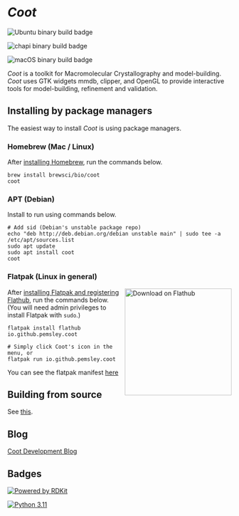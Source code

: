 # *Coot*

![Ubuntu binary build badge](https://github.com/pemsley/coot/actions/workflows/build-coot-ubuntu.yml/badge.svg)

![chapi binary build badge](https://github.com/pemsley/coot/actions/workflows/build-libcootapi-ubuntu.yml/badge.svg)

![macOS binary build badge](https://github.com/pemsley/coot/actions/workflows/build-coot-macos.yml/badge.svg)

*Coot* is a toolkit for Macromolecular Crystallography and
model-building.  *Coot* uses GTK widgets 
mmdb, clipper, and OpenGL to provide interactive tools for model-building,
refinement and validation.

## Installing by package managers

The easiest way to install *Coot* is using package managers.

### Homebrew (Mac / Linux)

After [installing Homebrew](https://brew.sh/), run the commands below.

```shell
brew install brewsci/bio/coot
coot
```

### APT (Debian)

Install to run using commands below. 

```shell
# Add sid (Debian's unstable package repo) 
echo "deb http://deb.debian.org/debian unstable main" | sudo tee -a /etc/apt/sources.list
sudo apt update
sudo apt install coot
coot
```

### Flatpak (Linux in general)

<a href="https://flathub.org/apps/io.github.pemsley.coot"><img width='240' alt='Download on Flathub' src='https://dl.flathub.org/assets/badges/flathub-badge-en.svg' align="right"/></a>

After [installing Flatpak and registering Flathub](https://flatpak.org/setup/), run the commands below.
(You will need admin privileges to install Flatpak with `sudo`.)

```shell
flatpak install flathub io.github.pemsley.coot

# Simply click Coot's icon in the menu, or
flatpak run io.github.pemsley.coot  
```

You can see the flatpak manifest [here](https://github.com/flathub/io.github.pemsley.coot)

## Building from source

See [this](https://www2.mrc-lmb.cam.ac.uk/personal/pemsley/coot/web/build-install-coot-from-scratch.html).

## Blog

[Coot Development Blog](https://pemsley.github.io/coot/ "Coot Development Blog")

## Badges

[![Powered by RDKit](https://img.shields.io/badge/Powered%20by-RDKit-3838ff.svg?logo=data:image/png;base64,iVBORw0KGgoAAAANSUhEUgAAABAAAAAQBAMAAADt3eJSAAAABGdBTUEAALGPC/xhBQAAACBjSFJNAAB6JgAAgIQAAPoAAACA6AAAdTAAAOpgAAA6mAAAF3CculE8AAAAFVBMVEXc3NwUFP8UPP9kZP+MjP+0tP////9ZXZotAAAAAXRSTlMAQObYZgAAAAFiS0dEBmFmuH0AAAAHdElNRQfmAwsPGi+MyC9RAAAAQElEQVQI12NgQABGQUEBMENISUkRLKBsbGwEEhIyBgJFsICLC0iIUdnExcUZwnANQWfApKCK4doRBsKtQFgKAQC5Ww1JEHSEkAAAACV0RVh0ZGF0ZTpjcmVhdGUAMjAyMi0wMy0xMVQxNToyNjo0NyswMDowMDzr2J4AAAAldEVYdGRhdGU6bW9kaWZ5ADIwMjItMDMtMTFUMTU6MjY6NDcrMDA6MDBNtmAiAAAAAElFTkSuQmCC)](https://www.rdkit.org/)

[![Python 3.11](https://img.shields.io/badge/python-3.11-blue.svg)](https://www.python.org/downloads/release/python-3114/)

